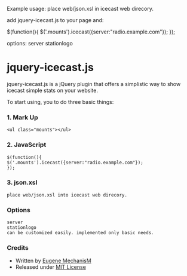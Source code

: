 Example usage: place web/json.xsl in icecast web direcory.

add jquery-icecast.js to your page and:

$(function(){
$('.mounts').icecast({server:"radio.example.com"});
});

options:
server
stationlogo



# jquery-icecast.js
jquery-icecast.js is a jQuery plugin that offers a simplistic way to show icecast simple stats on your website.

To start using, you to do three basic things:

### 1. Mark Up
    <ul class="mounts"></ul>

### 2. JavaScript
    $(function(){
    $('.mounts').icecast({server:"radio.example.com"});
    });

### 3. json.xsl
    place web/json.xsl into icecast web direcory.

### Options
    server
    stationlogo
    can be customized easily. implemented only basic needs.

### Credits
- Written by [Eugene MechanisM](http://mechanism.name)
- Released under [MIT License](http://www.opensource.org/licenses/mit-license.php)

